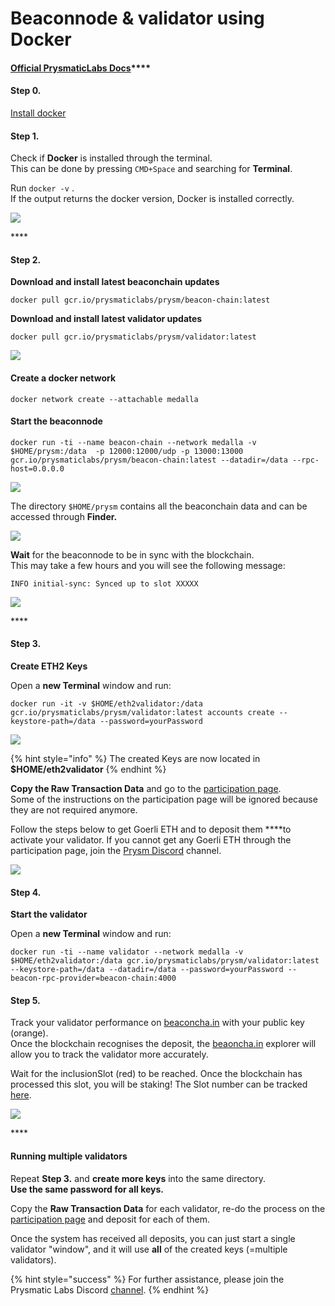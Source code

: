 # Beaconnode & validator using Docker

####  [Official **PrysmaticLabs Docs**](https://docs.prylabs.network/docs/getting-started/)\*\*\*\*

#### Step 0. 

[Install docker ](https://docs.docker.com/docker-for-mac/install/)

#### **Step 1.**

Check if **Docker** is installed through the terminal.   
This can be done by pressing `CMD+Space` and searching for **Terminal**.

Run `docker -v` .  
If the output returns the docker version, Docker is installed correctly.

![](../../../.gitbook/assets/image%20%2818%29.png)

\*\*\*\*

#### **Step 2.**

**Download and install latest beaconchain updates**

`docker pull gcr.io/prysmaticlabs/prysm/beacon-chain:latest`

**Download and install latest validator updates**

`docker pull gcr.io/prysmaticlabs/prysm/validator:latest`

![](../../../.gitbook/assets/image%20%282%29.png)

#### **Create a docker network**

`docker network create --attachable medalla`

#### **Start the beaconnode**

`docker run -ti --name beacon-chain --network medalla -v $HOME/prysm:/data  -p 12000:12000/udp -p 13000:13000 gcr.io/prysmaticlabs/prysm/beacon-chain:latest --datadir=/data --rpc-host=0.0.0.0`

![](../../../.gitbook/assets/image%20%287%29.png)

The directory `$HOME/prysm` contains all the beaconchain data and can be accessed through **Finder.**

![](../../../.gitbook/assets/image%20%2820%29.png)

**Wait** for the beaconnode to be in sync with the blockchain.   
This may take a few hours and you will see the following message:

`INFO initial-sync: Synced up to slot XXXXX`

![](../../../.gitbook/assets/image%20%281%29.png)

\*\*\*\*

#### **Step 3.**

**Create ETH2 Keys**

Open a **new Terminal** window and run:

`docker run -it -v $HOME/eth2validator:/data gcr.io/prysmaticlabs/prysm/validator:latest accounts create --keystore-path=/data --password=yourPassword`

![](../../../.gitbook/assets/image.png)

{% hint style="info" %}
The created Keys are now located in **$HOME/eth2validator** 
{% endhint %}

**Copy the Raw Transaction Data** and go to the [participation page](https://prylabs.net/participate).  
Some of the instructions on the participation page will be ignored because they are not required anymore. 

Follow the steps below to get Goerli ETH and to deposit them ****to activate your validator. If you cannot get any Goerli ETH through the participation page, join the [Prysm Discord](https://discord.gg/wJW7Rjk) channel.

![](../../../.gitbook/assets/image%20%2822%29.png)

#### **Step 4.**

**Start the validator**

Open a **new Terminal** window and run:

`docker run -ti --name validator --network medalla -v $HOME/eth2validator:/data gcr.io/prysmaticlabs/prysm/validator:latest --keystore-path=/data --datadir=/data --password=yourPassword --beacon-rpc-provider=beacon-chain:4000`

#### **Step 5.**

Track your validator performance on [beaconcha.in](https://beaconcha.in/dashboard?validators=) with your public key \(orange\).   
Once the blockchain recognises the deposit, the [beaoncha.in](https://beaconcha.in/) explorer will allow you to track the validator more accurately.

Wait for the inclusionSlot \(red\) to be reached. Once the blockchain has processed this slot, you will be staking! The Slot number can be tracked [here](https://beaconcha.in/blocks).

![](../../../.gitbook/assets/image%20%2835%29.png)

\*\*\*\*

#### **Running multiple validators** 

Repeat **Step 3.** and **create more keys** into the same directory.   
**Use the same password for all keys.**

Copy the **Raw Transaction Data** for each validator, re-do the process on the [participation page](https://prylabs.net/participate) and deposit for each of them.

Once the system has received all deposits, you can just start a single validator "window", and it will use **all** of the created keys \(=multiple validators\).

{% hint style="success" %}
For further assistance, please join the Prysmatic Labs Discord [channel](https://discord.gg/wJW7Rjk).
{% endhint %}



